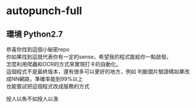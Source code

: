 # autopunch-full

## 環境 Python2.7
恭喜你找到這個小秘密repo  
你如果找到這就代表你有一定的sense，希望我的程式能給你一點啟發。  
怎麼利用爬蟲和OCR的方式來實現打卡的自動化。  
這個程式不是最終版本，還有很多可以更好的地方，例如 判斷圖片驗證碼如果改成NN網路，準確率能到99%以上  
也能嘗試把這個程式改成服務的方式  

授人以魚不如授人以漁
